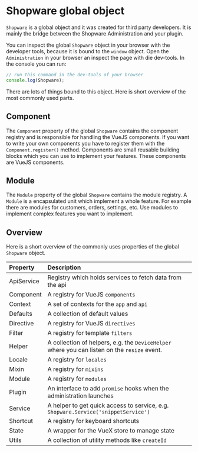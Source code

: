 # Shopware global object

`Shopware` is a global object and it was created for third party developers. It is mainly the bridge between the Shopware Administration and your plugin.

You can inspect the global `Shopware` object in your browser with the developer tools, because it is bound to the `window` object. Open the `Administration` in your browser an inspect the page with die dev-tools. In the console you can run:

```javascript
// run this command in the dev-tools of your browser
console.log(Shopware);
```

There are lots of things bound to this object. Here is short overview of the most commonly used parts.

## Component

The `Component` property of the global `Shopware` contains the component registry and is responsible for handling the VueJS components. If you want to write your own components you have to register them with the `Component.register()` method. Components are small reusable building blocks which you can use to implement your features. These components are VueJS components.

## Module

The `Module` property of the global `Shopware` contains the module registry. A `Module` is a encapsulated unit which implement a whole feature. For example there are modules for customers, orders, settings, etc. Use modules to implement complex features you want to implement.

## Overview

Here is a short overview of the commonly uses properties of the global `Shopware` object.

| Property | Description |
| :--- | :--- |
| ApiService | Registry which holds services to fetch data from the api |
| Component | A registry for VueJS `components` |
| Context | A set of contexts for the `app` and `api` |
| Defaults | A collection of default values |
| Directive | A registry for VueJS `directives` |
| Filter | A registry for template `filters` |
| Helper | A collection of helpers, e.g. the `DeviceHelper` where you can listen on the `resize` event. |
| Locale | A registry for `locales` |
| Mixin | A registry for `mixins` |
| Module | A registry for `modules` |
| Plugin | An interface to add `promise` hooks when the administration launches |
| Service | A helper to get quick access to service, e.g. `Shopware.Service('snippetService')` |
| Shortcut | A registry for keyboard shortcuts |
| State | A wrapper for the VueX store to manage state |
| Utils | A collection of utility methods like `createId` |

